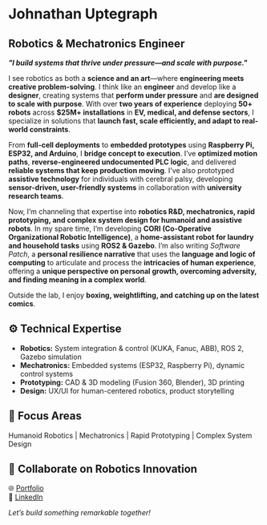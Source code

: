 # **Johnathan Uptegraph**
## **Robotics & Mechatronics Engineer**  
***"I build systems that thrive under pressure—and scale with purpose."***

I see robotics as both a **science and an art**—where **engineering meets creative problem-solving**. I think like an **engineer** and develop like a **designer**, creating systems that **perform under pressure** and **are designed to scale with purpose**. With over **two years of experience** deploying **50+ robots** across **$25M+ installations** in **EV, medical, and defense sectors**, I specialize in solutions that **launch fast, scale efficiently, and adapt to real-world constraints**.

From **full-cell deployments** to **embedded prototypes** using **Raspberry Pi, ESP32, and Arduino**, I **bridge concept to execution**. I’ve **optimized motion paths**, **reverse-engineered undocumented PLC logic**, and delivered **reliable systems that keep production moving**. I’ve also prototyped **assistive technology** for individuals with cerebral palsy, developing **sensor-driven, user-friendly systems** in collaboration with **university research teams**.

Now, I’m channeling that expertise into **robotics R&D, mechatronics, rapid prototyping, and complex system design for humanoid and assistive robots**. In my spare time, I’m developing **CORI (Co-Operative Organizational Robotic Intelligence)**, a **home-assistant robot for laundry and household tasks** using **ROS2 & Gazebo**. I’m also writing *Software Patch*, a **personal resilience narrative** that uses the **language and logic of computing** to articulate and process the **intricacies of human experience**, offering a **unique perspective on personal growth, overcoming adversity, and finding meaning in a complex world**.

Outside the lab, I enjoy **boxing, weightlifting, and catching up on the latest comics**.

## ⚙️ Technical Expertise
- **Robotics:** System integration & control (KUKA, Fanuc, ABB), ROS 2, Gazebo simulation  
- **Mechatronics:** Embedded systems (ESP32, Raspberry Pi), dynamic control systems  
- **Prototyping:** CAD & 3D modeling (Fusion 360, Blender), 3D printing  
- **Design:** UX/UI for human-centered robotics, product storytelling

## 🎯 Focus Areas
Humanoid Robotics | Mechatronics | Rapid Prototyping | Complex System Design

## 🔗 Collaborate on Robotics Innovation
🌐 [Portfolio](https://juptegraph.dev)  
💼 [LinkedIn](https://www.linkedin.com/in/johnathan-uptegraph-270576191)  

*Let’s build something remarkable together!*
